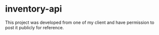 # inventory-api
This project was developed from one of my client and have permission to post it publicly for reference.
